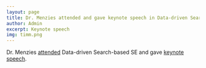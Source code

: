 ```yaml
---
layout: page
title: Dr. Menzies attended and gave keynote speech in Data-driven Search-based SE'17
author: Admin
excerpt: Keynote speech
img: timm.png
---
```

Dr. Menzies [attended](https://twitter.com/hashtag/dse17?f=images&vertical=default) Data-driven Search-based SE and gave [keynote speech](https://docs.google.com/presentation/d/e/2PACX-1vQBP6yFq2D4AZfQeZOrzjHZZ-NcqurqEgTVbgs6ArRrCmsloLrQUMe8ll2ZpS-gKraI1PwMfs6RZW9f/pub?start=false&loop=false&delayms=3000&slide=id.g2a4a25d7b7_16_0).
